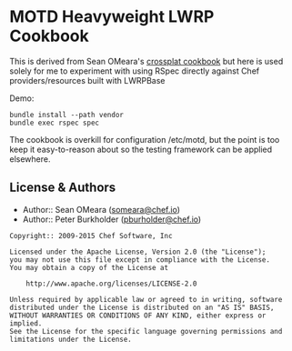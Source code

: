 MOTD Heavyweight LWRP Cookbook
=======================

This is derived from Sean OMeara's [crossplat cookbook](https://github.com/someara/crossplat) but
here is used solely for me to experiment with using RSpec
directly against Chef providers/resources built with LWRPBase

Demo:

    bundle install --path vendor
    bundle exec rspec spec

The cookbook is overkill for configuration /etc/motd, but the point is too keep it easy-to-reason about so the testing framework can be applied elsewhere.


License & Authors
-----------------
- Author:: Sean OMeara (<someara@chef.io>)
- Author:: Peter Burkholder (<pburholder@chef.io>)

```text
Copyright:: 2009-2015 Chef Software, Inc

Licensed under the Apache License, Version 2.0 (the "License");
you may not use this file except in compliance with the License.
You may obtain a copy of the License at

    http://www.apache.org/licenses/LICENSE-2.0

Unless required by applicable law or agreed to in writing, software
distributed under the License is distributed on an "AS IS" BASIS,
WITHOUT WARRANTIES OR CONDITIONS OF ANY KIND, either express or implied.
See the License for the specific language governing permissions and
limitations under the License.
```
